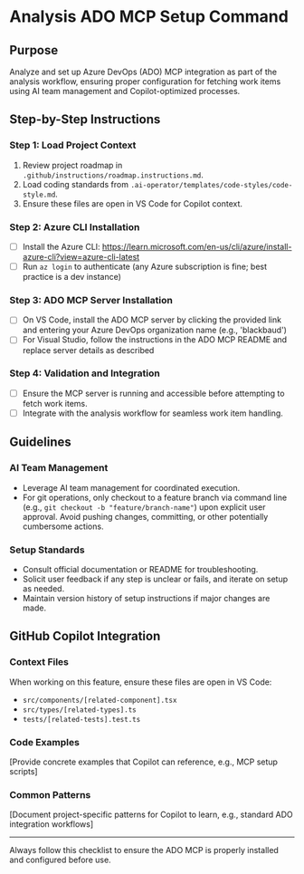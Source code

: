 # Analysis ADO MCP Setup Command

## Purpose

Analyze and set up Azure DevOps (ADO) MCP integration as part of the analysis workflow, ensuring proper configuration for fetching work items using AI team management and Copilot-optimized processes.

## Step-by-Step Instructions

### Step 1: Load Project Context

1. Review project roadmap in `.github/instructions/roadmap.instructions.md`.
2. Load coding standards from `.ai-operator/templates/code-styles/code-style.md`.
3. Ensure these files are open in VS Code for Copilot context.

### Step 2: Azure CLI Installation

- [ ] Install the Azure CLI: https://learn.microsoft.com/en-us/cli/azure/install-azure-cli?view=azure-cli-latest
- [ ] Run `az login` to authenticate (any Azure subscription is fine; best practice is a dev instance)

### Step 3: ADO MCP Server Installation

- [ ] On VS Code, install the ADO MCP server by clicking the provided link and entering your Azure DevOps organization name (e.g., 'blackbaud')
- [ ] For Visual Studio, follow the instructions in the ADO MCP README and replace server details as described

### Step 4: Validation and Integration

- [ ] Ensure the MCP server is running and accessible before attempting to fetch work items.
- [ ] Integrate with the analysis workflow for seamless work item handling.

## Guidelines

### AI Team Management

- Leverage AI team management for coordinated execution.
- For git operations, only checkout to a feature branch via command line (e.g., `git checkout -b "feature/branch-name"`) upon explicit user approval. Avoid pushing changes, committing, or other potentially cumbersome actions.

### Setup Standards

- Consult official documentation or README for troubleshooting.
- Solicit user feedback if any step is unclear or fails, and iterate on setup as needed.
- Maintain version history of setup instructions if major changes are made.

## GitHub Copilot Integration

### Context Files

When working on this feature, ensure these files are open in VS Code:

- `src/components/[related-component].tsx`
- `src/types/[related-types].ts`
- `tests/[related-tests].test.ts`

### Code Examples

[Provide concrete examples that Copilot can reference, e.g., MCP setup scripts]

### Common Patterns

[Document project-specific patterns for Copilot to learn, e.g., standard ADO integration workflows]

---

Always follow this checklist to ensure the ADO MCP is properly installed and configured before use.
